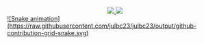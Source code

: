 <div align="center">
  <a href="https://github.com/julbc23">
  <img height="180em" src="https://github-readme-stats.vercel.app/api?username=julbc23&show_icons=true&theme=aura_dark&include_all_commits=true&count_private=true"/>
  <img height="180em" src="https://github-readme-stats.vercel.app/api/top-langs/?username=julbc23&layout=compact&langs_count=7&theme=aura_dark"/>
    
</div>
  ![Snake animation](https://raw.githubusercontent.com/julbc23/julbc23/output/github-contribution-grid-snake.svg)
  
